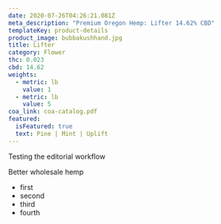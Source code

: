 ```yaml
---
date: 2020-07-26T04:26:21.081Z
meta_description: "Premium Oregon Hemp: Lifter 14.62% CBD"
templateKey: product-details
product_image: bubbakushhand.jpg
title: Lifter
category: Flower
thc: 0.023
cbd: 14.62
weights:
  - metric: lb
    value: 1
  - metric: lb
    value: 5
coa_link: coa-catalog.pdf
featured:
  isFeatured: true
  text: Pine | Mint | Uplift
---
```

Testing the editorial workflow

Better wholesale hemp

* first
* second
* third
* fourth